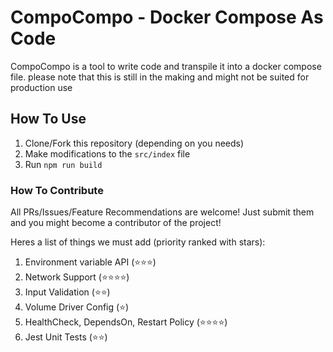 # CompoCompo - Docker Compose As Code
CompoCompo is a tool to write code and transpile it into a docker compose file. please note that this is still in the making and might not be suited for production use

## How To Use
1. Clone/Fork this repository (depending on you needs)
2. Make modifications to the `src/index` file
3. Run `npm run build`

### How To Contribute
All PRs/Issues/Feature Recommendations are welcome! Just submit them and you might become a contributor of the project!

Heres a list of things we must add (priority ranked with stars):
1. Environment variable API (⭐⭐⭐)
2. Network Support (⭐⭐⭐⭐)
3. Input Validation (⭐⭐)
4. Volume Driver Config (⭐)
5. HealthCheck, DependsOn, Restart Policy (⭐⭐⭐⭐)
6. Jest Unit Tests (⭐⭐)